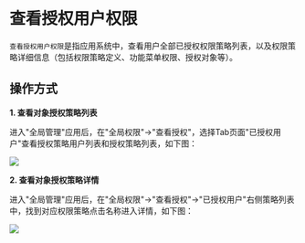 查看授权用户权限
======

`查看授权用户权限`是指应用系统中，查看用户全部已授权权限策略列表，以及权限策略详细信息（包括权限策略定义、功能菜单权限、授权对象等）。

## 操作方式

**1. 查看对象授权策略列表**

进入"全局管理"应用后，在"全局权限"->"查看授权"，选择Tab页面"已授权用户"查看授权策略用户列表和授权策略列表，如下图：

![](https://bj-c1-prod-files.xcan.cloud/storage/pubapi/v1/file/view-userlist.png?fid=207887511026925795&fpt=uPhJ7oTRv6sySYwq3dSiUs5HOF1ihe5yJoDyDExQ)

**2. 查看对象授权策略详情**

进入"全局管理"应用后，在"全局权限"->"查看授权"->"已授权用户"右侧策略列表中，找到对应权限策略点击名称进入详情，如下图：

![](https://bj-c1-prod-files.xcan.cloud/storage/pubapi/v1/file/view-userpolicy.png?fid=207887511026925797&fpt=mOOcv85mJ9pXWqX7QuEKbBDdoevdDgqUCbRUDHzE)